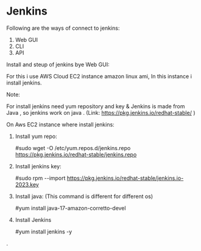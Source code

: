 # Jenkins

Following are the ways of connect to jenkins:

1. Web GUI
2. CLI
3. API

Install and steup of jenkins bye Web GUI:
 
For this i use AWS Cloud EC2 instance amazon linux ami, In this instance i install jenkins.

Note:

For install jenkins need yum repository and key & Jenkins is made from Java , so jenkins work on java .
(Link:  https://pkg.jenkins.io/redhat-stable/ )

On Aws EC2 instance where install jenkins:

1. Install yum repo:
 

      #sudo wget -O /etc/yum.repos.d/jenkins.repo https://pkg.jenkins.io/redhat-stable/jenkins.repo

3. Install jenkins key:


      #sudo rpm --import https://pkg.jenkins.io/redhat-stable/jenkins.io-2023.key

4. Install java: (This command is different for different os)


      #yum install java-17-amazon-corretto-devel

5. Install Jenkins

      #yum install jenkins -y


.
